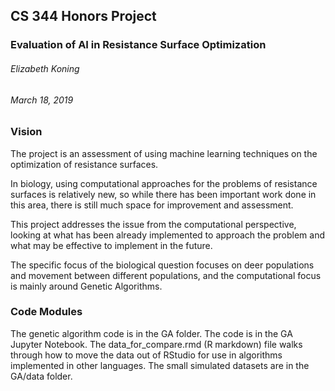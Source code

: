 ## CS 344 Honors Project
### Evaluation of AI in Resistance Surface Optimization
###### Elizabeth Koning
###### March 18, 2019
####

### Vision
The project is an assessment of using machine learning techniques on the optimization of resistance surfaces.

In biology, using computational approaches for the problems of resistance surfaces is relatively new, so while there has been important work done in this area, there is still much space for improvement and assessment.

This project addresses the issue from the computational perspective, looking at what has been already implemented to approach the problem and what may be effective to implement in the future.

The specific focus of the biological question focuses on deer populations and movement between different populations, and the computational focus is mainly around Genetic Algorithms.

### Code Modules
The genetic algorithm code is in the GA folder. The code is in the GA Jupyter Notebook. The data_for_compare.rmd (R markdown) file walks through how to move the data out of RStudio for use in algorithms implemented in other languages. The small simulated datasets are in the GA/data folder. 
